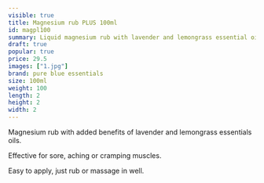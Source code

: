 ```yaml
---
visible: true
title: Magnesium rub PLUS 100ml
id: magpl100
summary: Liquid magnesium rub with lavender and lemongrass essential oils
draft: true
popular: true
price: 29.5
images: ["1.jpg"]
brand: pure blue essentials
size: 100ml
weight: 100
length: 2
height: 2
width: 2
---
```

Magnesium rub with added benefits of lavender and lemongrass essentials oils.  

Effective for sore, aching or cramping muscles.

Easy to apply, just rub or massage in well.